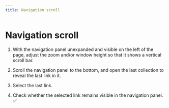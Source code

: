 ```yaml
---
title: Navigation scroll
---
```


# Navigation scroll

1.  With the navigation panel unexpanded and visible on the left of the page,
    adjust the zoom and/or window height so that it shows a vertical scroll bar.

1.  Scroll the navigation panel to the bottom, and open the last collection
    to reveal the last link in it.

1.  Select the last link.

1.  Check whether the selected link remains visible in the navigation panel. ✅
